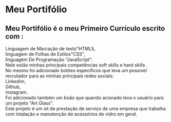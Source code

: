 <title>Meu Portifólio</title>

<h1> Meu Portifólio</h1> 
<h2>Meu Portifólio é o meu Primeiro Currículo escrito com :</h2>
<p>Linguagem de Marcação de texto"HTML5,<br>
linguagem de Folhas de Estilos"CSS",<br>
linguagém De Programação "JavaScript".<br>
Nele estão minhas principais competências soft skills e hard skills .<br>
No mesmo foi adicionado botões especificos que leva um possivel recrutador para as minhas principais redes sociais:<br>
Linkedim,<br>
Github,<br>
instagram.<br>
Foi adicionado também um boão que quando acionado leva o usuário para um projeto "Art Glass".<br>
Este projeto é um sit de prestação de serviço de uma empresa que trabalha com intalação e manutenção de acessórios de vidro em geral.</p>

